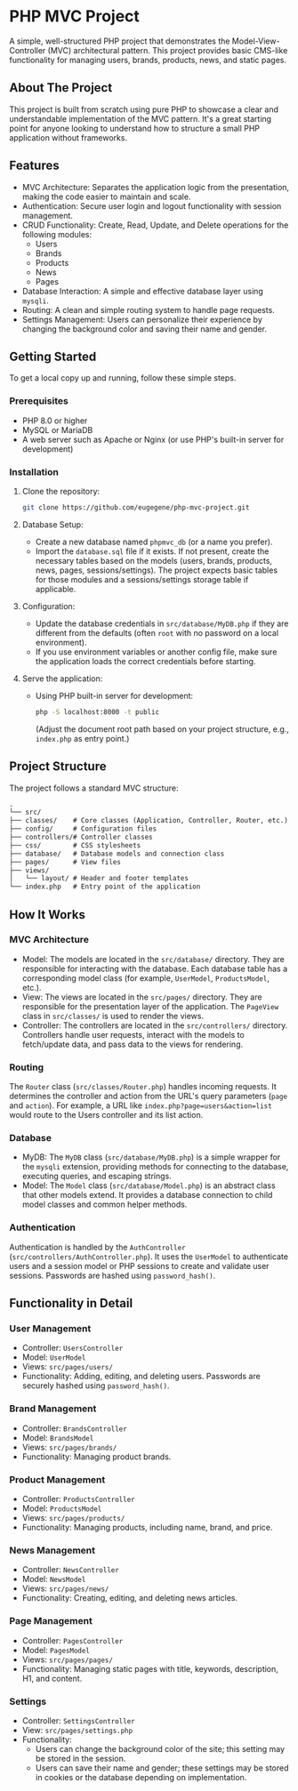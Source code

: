 # PHP MVC Project

A simple, well-structured PHP project that demonstrates the Model-View-Controller (MVC) architectural pattern. This project provides basic CMS-like functionality for managing users, brands, products, news, and static pages.

## About The Project

This project is built from scratch using pure PHP to showcase a clear and understandable implementation of the MVC pattern. It's a great starting point for anyone looking to understand how to structure a small PHP application without frameworks.

## Features

- MVC Architecture: Separates the application logic from the presentation, making the code easier to maintain and scale.
- Authentication: Secure user login and logout functionality with session management.
- CRUD Functionality: Create, Read, Update, and Delete operations for the following modules:
  - Users
  - Brands
  - Products
  - News
  - Pages
- Database Interaction: A simple and effective database layer using `mysqli`.
- Routing: A clean and simple routing system to handle page requests.
- Settings Management: Users can personalize their experience by changing the background color and saving their name and gender.

## Getting Started

To get a local copy up and running, follow these simple steps.

### Prerequisites

- PHP 8.0 or higher
- MySQL or MariaDB
- A web server such as Apache or Nginx (or use PHP's built-in server for development)

### Installation

1. Clone the repository:
    ```bash
    git clone https://github.com/eugegene/php-mvc-project.git
    ```

2. Database Setup:
   - Create a new database named `phpmvc_db` (or a name you prefer).
   - Import the `database.sql` file if it exists. If not present, create the necessary tables based on the models (users, brands, products, news, pages, sessions/settings). The project expects basic tables for those modules and a sessions/settings storage table if applicable.

3. Configuration:
   - Update the database credentials in `src/database/MyDB.php` if they are different from the defaults (often `root` with no password on a local environment).
   - If you use environment variables or another config file, make sure the application loads the correct credentials before starting.

4. Serve the application:
   - Using PHP built-in server for development:
     ```bash
     php -S localhost:8000 -t public
     ```
     (Adjust the document root path based on your project structure, e.g., `index.php` as entry point.)

## Project Structure

The project follows a standard MVC structure:

```markdown
.
└── src/
├── classes/    # Core classes (Application, Controller, Router, etc.)
├── config/     # Configuration files
├── controllers/# Controller classes
├── css/        # CSS stylesheets
├── database/   # Database models and connection class
├── pages/      # View files
├── views/
│   └── layout/ # Header and footer templates
└── index.php   # Entry point of the application
```

## How It Works

### MVC Architecture

- Model: The models are located in the `src/database/` directory. They are responsible for interacting with the database. Each database table has a corresponding model class (for example, `UserModel`, `ProductsModel`, etc.).
- View: The views are located in the `src/pages/` directory. They are responsible for the presentation layer of the application. The `PageView` class in `src/classes/` is used to render the views.
- Controller: The controllers are located in the `src/controllers/` directory. Controllers handle user requests, interact with the models to fetch/update data, and pass data to the views for rendering.

### Routing

The `Router` class (`src/classes/Router.php`) handles incoming requests. It determines the controller and action from the URL's query parameters (`page` and `action`). For example, a URL like `index.php?page=users&action=list` would route to the Users controller and its list action.

### Database

- MyDB: The `MyDB` class (`src/database/MyDB.php`) is a simple wrapper for the `mysqli` extension, providing methods for connecting to the database, executing queries, and escaping strings.
- Model: The `Model` class (`src/database/Model.php`) is an abstract class that other models extend. It provides a database connection to child model classes and common helper methods.

### Authentication

Authentication is handled by the `AuthController` (`src/controllers/AuthController.php`). It uses the `UserModel` to authenticate users and a session model or PHP sessions to create and validate user sessions. Passwords are hashed using `password_hash()`.

## Functionality in Detail

### User Management
- Controller: `UsersController`
- Model: `UserModel`
- Views: `src/pages/users/`
- Functionality: Adding, editing, and deleting users. Passwords are securely hashed using `password_hash()`.

### Brand Management
- Controller: `BrandsController`
- Model: `BrandsModel`
- Views: `src/pages/brands/`
- Functionality: Managing product brands.

### Product Management
- Controller: `ProductsController`
- Model: `ProductsModel`
- Views: `src/pages/products/`
- Functionality: Managing products, including name, brand, and price.

### News Management
- Controller: `NewsController`
- Model: `NewsModel`
- Views: `src/pages/news/`
- Functionality: Creating, editing, and deleting news articles.

### Page Management
- Controller: `PagesController`
- Model: `PagesModel`
- Views: `src/pages/pages/`
- Functionality: Managing static pages with title, keywords, description, H1, and content.

### Settings
- Controller: `SettingsController`
- View: `src/pages/settings.php`
- Functionality:
  - Users can change the background color of the site; this setting may be stored in the session.
  - Users can save their name and gender; these settings may be stored in cookies or the database depending on implementation.
